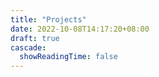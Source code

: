 ```yaml
---
title: "Projects"
date: 2022-10-08T14:17:20+08:00
draft: true
cascade:
  showReadingTime: false
---
```



